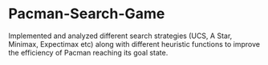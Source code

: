 # Pacman-Search-Game
Implemented and analyzed different search strategies (UCS, A Star, Minimax, Expectimax etc) along with different heuristic functions to improve the efficiency of Pacman reaching its goal state.
